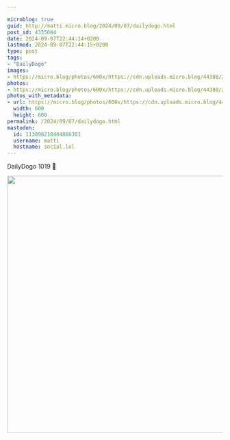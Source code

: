 ```yaml
---

microblog: true
guid: http://matti.micro.blog/2024/09/07/dailydogo.html
post_id: 4335084
date: 2024-09-07T22:44:14+0200
lastmod: 2024-09-07T22:44:15+0200
type: post
tags:
- "DailyDogo"
images:
- https://micro.blog/photos/600x/https://cdn.uploads.micro.blog/44388/2024/4d88322f131f4ddcbfcb71efa36d9eed.jpg
photos:
- https://micro.blog/photos/600x/https://cdn.uploads.micro.blog/44388/2024/4d88322f131f4ddcbfcb71efa36d9eed.jpg
photos_with_metadata:
- url: https://micro.blog/photos/600x/https://cdn.uploads.micro.blog/44388/2024/4d88322f131f4ddcbfcb71efa36d9eed.jpg
  width: 600
  height: 600
permalink: /2024/09/07/dailydogo.html
mastodon:
  id: 113098218404866301
  username: matti
  hostname: social.lol
---
```

DailyDogo 1019 🐶

<img src="/media/uploads/2024/4d88322f131f4ddcbfcb71efa36d9eed.jpg" width="600" height="600" alt="" />
